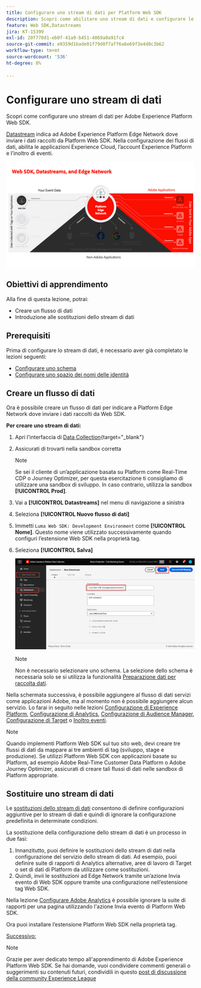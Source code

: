 ```yaml
---
title: Configurare uno stream di dati per Platform Web SDK
description: Scopri come abilitare uno stream di dati e configurare le soluzioni Experience Cloud. Questa lezione fa parte del tutorial Implementare Adobe Experience Cloud con Web SDK.
feature: Web SDK,Datastreams
jira: KT-15399
exl-id: 20f770d1-eb0f-41a9-b451-4069a0a91fc4
source-git-commit: e0359d1bade01f79d0f7aff6a6e69f3e4d0c3b62
workflow-type: tm+mt
source-wordcount: '536'
ht-degree: 8%

---
```


# Configurare uno stream di dati

Scopri come configurare uno stream di dati per Adobe Experience Platform Web SDK.

[Datastream](https://experienceleague.adobe.com/it/docs/experience-platform/datastreams/overview) indica ad Adobe Experience Platform Edge Network dove inviare i dati raccolti da Platform Web SDK. Nella configurazione dei flussi di dati, abilita le applicazioni Experience Cloud, l’account Experience Platform e l’inoltro di eventi.

![SDK Web, flussi di dati e diagramma di Edge Network](assets/dc-websdk-datastreams.png)

## Obiettivi di apprendimento

Alla fine di questa lezione, potrai:

* Creare un flusso di dati
* Introduzione alle sostituzioni dello stream di dati

## Prerequisiti

Prima di configurare lo stream di dati, è necessario aver già completato le lezioni seguenti:

* [Configurare uno schema](configure-schemas.md)
* [Configurare uno spazio dei nomi delle identità](configure-identities.md)

## Creare un flusso di dati

Ora è possibile creare un flusso di dati per indicare a Platform Edge Network dove inviare i dati raccolti da Web SDK.

**Per creare uno stream di dati:**

1. Apri l&#39;interfaccia di [Data Collection](https://experience.adobe.com/data-collection/){target="_blank"}
1. Assicurati di trovarti nella sandbox corretta

   >[!NOTE]
   >
   >Se sei il cliente di un’applicazione basata su Platform come Real-Time CDP o Journey Optimizer, per questa esercitazione ti consigliamo di utilizzare una sandbox di sviluppo. In caso contrario, utilizza la sandbox **[!UICONTROL Prod]**.

1. Vai a **[!UICONTROL Datastreams]** nel menu di navigazione a sinistra
1. Seleziona **[!UICONTROL Nuovo flusso di dati]**
1. Immetti `Luma Web SDK: Development Environment` come **[!UICONTROL Nome]**. Questo nome viene utilizzato successivamente quando configuri l’estensione Web SDK nella proprietà tag.
1. Seleziona **[!UICONTROL Salva]**

   ![Crea lo stream di dati](assets/datastream-create-new-datastream.png)

   >[!NOTE]
   >
   >Non è necessario selezionare uno schema. La selezione dello schema è necessaria solo se si utilizza la funzionalità [Preparazione dati per raccolta dati](/help/data-collection/edge/data-prep.md).

Nella schermata successiva, è possibile aggiungere al flusso di dati servizi come applicazioni Adobe, ma al momento non è possibile aggiungere alcun servizio. Lo farai in seguito nelle lezioni [Configurazione di Experience Platform](setup-experience-platform.md), [Configurazione di Analytics](setup-analytics.md), [Configurazione di Audience Manager](setup-audience-manager.md), [Configurazione di Target](setup-target.md) o [Inoltro eventi](setup-event-forwarding.md).

>[!NOTE]
>
>Quando implementi Platform Web SDK sul tuo sito web, devi creare tre flussi di dati da mappare ai tre ambienti di tag (sviluppo, stage e produzione). Se utilizzi Platform Web SDK con applicazioni basate su Platform, ad esempio Adobe Real-Time Customer Data Platform o Adobe Journey Optimizer, assicurati di creare tali flussi di dati nelle sandbox di Platform appropriate.

## Sostituire uno stream di dati

Le [sostituzioni dello stream di dati](https://experienceleague.adobe.com/it/docs/experience-platform/datastreams/overrides) consentono di definire configurazioni aggiuntive per lo stream di dati e quindi di ignorare la configurazione predefinita in determinate condizioni.

La sostituzione della configurazione dello stream di dati è un processo in due fasi:

1. Innanzitutto, puoi definire le sostituzioni dello stream di dati nella configurazione del servizio dello stream di dati. Ad esempio, puoi definire suite di rapporti di Analytics alternative, aree di lavoro di Target o set di dati di Platform da utilizzare come sostituzioni.
1. Quindi, invii le sostituzioni ad Edge Network tramite un’azione Invia evento di Web SDK oppure tramite una configurazione nell’estensione tag Web SDK.

Nella lezione [Configurare Adobe Analytics](setup-analytics.md) è possibile ignorare la suite di rapporti per una pagina utilizzando l&#39;azione Invia evento di Platform Web SDK.

Ora puoi installare l’estensione Platform Web SDK nella proprietà tag.

[Successivo: ](install-web-sdk.md)

>[!NOTE]
>
>Grazie per aver dedicato tempo all&#39;apprendimento di Adobe Experience Platform Web SDK. Se hai domande, vuoi condividere commenti generali o suggerimenti su contenuti futuri, condividili in questo [post di discussione della community Experience League](https://experienceleaguecommunities.adobe.com/t5/adobe-experience-platform-data/tutorial-discussion-implement-adobe-experience-cloud-with-web/td-p/444996)
